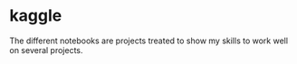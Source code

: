 # kaggle
The different notebooks are projects treated to show my skills to work well on several projects. 
